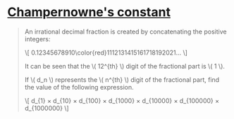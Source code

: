 # [Champernowne's constant](https://projecteuler.net/problem=40)

> An irrational decimal fraction is created by concatenating the positive integers:
> 
> \\[ 0.12345678910\color{red}1112131415161718192021... \\]
> 
> It can be seen that the \\( 12^{th} \\) digit of the fractional part is \\( 1 \\).
> 
> If \\( d_n \\) represents the \\( n^{th} \\) digit of the fractional part, find the value of the following expression.
> 
> \\[ d_{1} × d_{10} × d_{100} × d_{1000} × d_{10000} × d_{100000} × d_{1000000} \\]